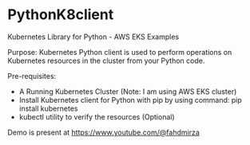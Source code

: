 # PythonK8client
Kubernetes Library for Python - AWS EKS Examples

Purpose:
 Kubernetes Python client is used to perform operations on Kubernetes resources in the cluster from your Python code.
 
 Pre-requisites:
 
 - A Running Kubernetes Cluster (Note: I am using AWS EKS cluster)
 - Install Kubernetes client for Python with pip by using command: pip install kubernetes
 - kubectl utility to verify the resources (Optional)
 
 Demo is present at https://www.youtube.com/@fahdmirza
